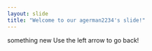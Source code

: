 ```yaml
---
layout: slide
title: "Welcome to our agerman2234's slide!"
---
```

something new
Use the left arrow to go back!